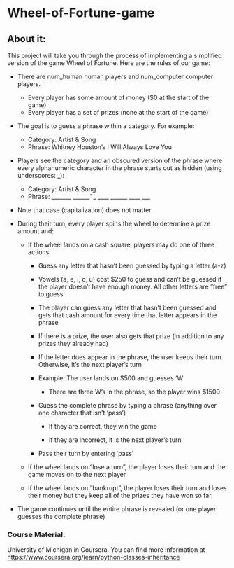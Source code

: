 # Wheel-of-Fortune-game

## About it:

This project will take you through the process of implementing a simplified version of the game Wheel of Fortune. Here are the rules of our game:

- There are num_human human players and num_computer computer players.
  - Every player has some amount of money ($0 at the start of the game)
  - Every player has a set of prizes (none at the start of the game)  

- The goal is to guess a phrase within a category. For example:
  - Category: Artist & Song
  - Phrase: Whitney Houston’s I Will Always Love You

- Players see the category and an obscured version of the phrase where every alphanumeric character in the phrase starts out as hidden (using underscores: _):
  - Category: Artist & Song
  - Phrase: _______ _______'_ _ ____ ______ ____ ___
- Note that case (capitalization) does not matter
- During their turn, every player spins the wheel to determine a prize amount and:
  - If the wheel lands on a cash square, players may do one of three actions:                    
    - Guess any letter that hasn’t been guessed by typing a letter (a-z)
    - Vowels (a, e, i, o, u) cost $250 to guess and can’t be guessed if the player doesn’t have enough money. All other letters are “free” to guess
    
    - The player can guess any letter that hasn’t been guessed and gets that cash amount for every time that letter appears in the phrase
    
    - If there is a prize, the user also gets that prize (in addition to any prizes they already had)
    
    - If the letter does appear in the phrase, the user keeps their turn. Otherwise, it’s the next player’s turn
    
    - Example: The user lands on $500 and guesses ‘W’
      - There are three W’s in the phrase, so the player wins $1500

    - Guess the complete phrase by typing a phrase (anything over one character that isn’t ‘pass’)
      - If they are correct, they win the game
      
      - If they are incorrect, it is the next player’s turn
    - Pass their turn by entering 'pass'

  - If the wheel lands on “lose a turn”, the player loses their turn and the game moves on to the next player

  - If the wheel lands on “bankrupt”, the player loses their turn and loses their money but they keep all of the prizes they have won so far.

- The game continues until the entire phrase is revealed (or one player guesses the complete phrase)

### Course Material:
University of Michigan in Coursera. You can find more information at https://www.coursera.org/learn/python-classes-inheritance

